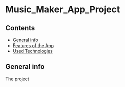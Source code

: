 # Music_Maker_App_Project

## Contents

* [General info](#general-info)
* [Features of the App](#features-of-the-app)
* [Used Technologies](used-technologies)

## General info

The project  
